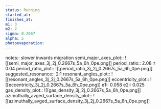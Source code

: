 ```yaml
---
status: Running
started_at: 
finishes_at: 
m1: 3
m2: 2
sigma: 0.2667
alpha: 5
photoevaporation: 
---
```


notes:: slower inwards migration
semi_major_axes_plot:: ![[semi_major_axes_3j_2j_0.2667s_5a_6h_0pe.png]]
period_ratio:: 2.08 ± 0.04
period_ratio_plot:: ![[period_ratio_3j_2j_0.2667s_5a_6h_0pe.png]]
suggested_resonance:: 2:1
resonant_angles_plot:: ![[resonant_angles_3j_2j_0.2667s_5a_6h_0pe.png]]
eccentricity_plot:: ![[eccentricity_3j_2j_0.2667s_5a_6h_0pe.png]]
e1:: 0.058
e2:: 0.025
gas_density_plot:: ![[gas_density_3j_2j_0.2667s_5a_6h_0pe.png]]
azimuthally_avged_surface_density_plot:: ![[azimuthally_avged_surface_density_3j_2j_0.2667s_5a_6h_0pe.png]]
